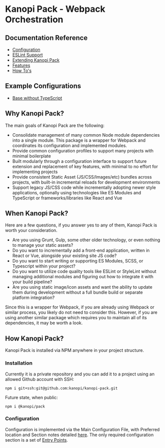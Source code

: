 # Kanopi Pack - Webpack Orchestration

## Documentation Reference

- [Configuration](./documentation/configuration.md)
- [ESLint Support](./documentation/eslint.md)
- [Extending Kanopi Pack](./documentation/extending.md)
- [Features](./documentation/features.md)
- [How To's](./documentation/howtos.md)

## Example Configurations

- [Base without TypeScript](./examples/base-no-typescript/)

## Why Kanopi Pack?

The main goals of Kanopi Pack are the following:

* Consolidate management of many common Node module dependencies into a single module. This package is a wrapper for Webpack and coordinates its configuration and implemented modules.
* Provide common configuration profiles to support many projects with minimal boilerplate
* Built modularly through a configuration interface to support future extension and replacement of key features, with minimal to no effort for implementing projects
* Provide consistent Static Asset (JS/CSS/Images/etc) bundles across projects, with built-in incremental reloads for development environments
* Support legacy JS/CSS code while incrementally adopting newer style applications, optionally using technologies like ES Modules and TypeScript or frameworks/libraries like React and Vue


## When Kanopi Pack?

Here are a few questions, if you answer yes to any of them, Kanopi Pack is worth your consideration.

* Are you using Grunt, Gulp, some other older technology, or even nothing to manage your static assets?
* Do you want to incrementally add a front-end application, written in React or Vue, alongside your existing site JS code?
* Do you want to start writing or supporting ES Modules, SCSS, or Typescript within your project?
* Do you want to utilize code quality tools like ESLint or StyleLint without managing additional modules and figuring out how to integrate it with your build pipeline?
* Are you using static image/icon assets and want the ability to update them during development without a full bundle build or separate platform integration?

Since this is a wrapper for Webpack, if you are already using Webpack or similar process, you likely do not need to consider this. However, if you are using another similar package which requires you to maintain all of its dependencies, it may be worth a look.

## How Kanopi Pack?

Kanopi Pack is installed via NPM anywhere in your project structure. 

### Installation 

Currently it is a private repository and you can add it to a project using an allowed Github account with SSH:

```
npm i git+ssh:git@github.com:kanopi/kanopi-pack.git
```

Future state, when public: 

```
npm i @kanopi/pack
```

### Configuration

Configuration is implemented via the Main Configuration File, with Preferred location and Section notes detailed [here](./documentation/configuration.md). The only required configuration section is a set of [Entry Points](./documentation/configuration.md#entry-points).
